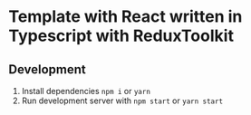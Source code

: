 # Template with React written in Typescript with ReduxToolkit

## Development

1. Install dependencies `npm i` or `yarn`
2. Run development server with `npm start` or `yarn start`
